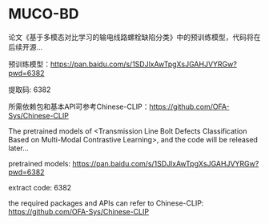# MUCO-BD
论文《基于多模态对比学习的输电线路螺栓缺陷分类》中的预训练模型，代码将在后续开源...

预训练模型：https://pan.baidu.com/s/1SDJlxAwTpgXsJGAHJVYRGw?pwd=6382

提取码: 6382

所需依赖包和基本API可参考Chinese-CLIP：https://github.com/OFA-Sys/Chinese-CLIP

The pretrained models of &lt;Transmission Line Bolt Defects Classification Based on Multi-Modal Contrastive Learning>, and the code will be released later...

pretrained models: https://pan.baidu.com/s/1SDJlxAwTpgXsJGAHJVYRGw?pwd=6382

extract code: 6382

the required packages and APIs can refer to Chinese-CLIP: https://github.com/OFA-Sys/Chinese-CLIP
